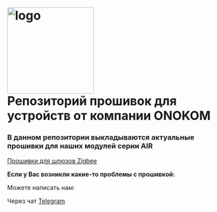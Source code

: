 #  <img width="200px" src="https://onokom.ru/img/index/logo-ONOKOM.svg" alt="logo"/> </br> Репозиторий прошивок для устройств от компании ONOKOM

### В данном репозитории выкладываются актуальные прошивки для наших модулей серии AIR

[Прошивки для шлюзов Zigbee](https://github.com/ONOKOM/firmware/main/Zigbee) </br>

**Если у Вас возникли какие-то проблемы с прошивкой:**

Можете написать нам: 
 
Через чат [Telegram](https://t.me/ONOKOM) </br>
